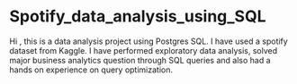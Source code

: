 # Spotify_data_analysis_using_SQL
Hi , this is a data analysis project using Postgres SQL. I have used a spotify dataset from Kaggle. I have performed exploratory data analysis, solved major business analytics question through SQL queries and also had a hands on experience on query optimization.
